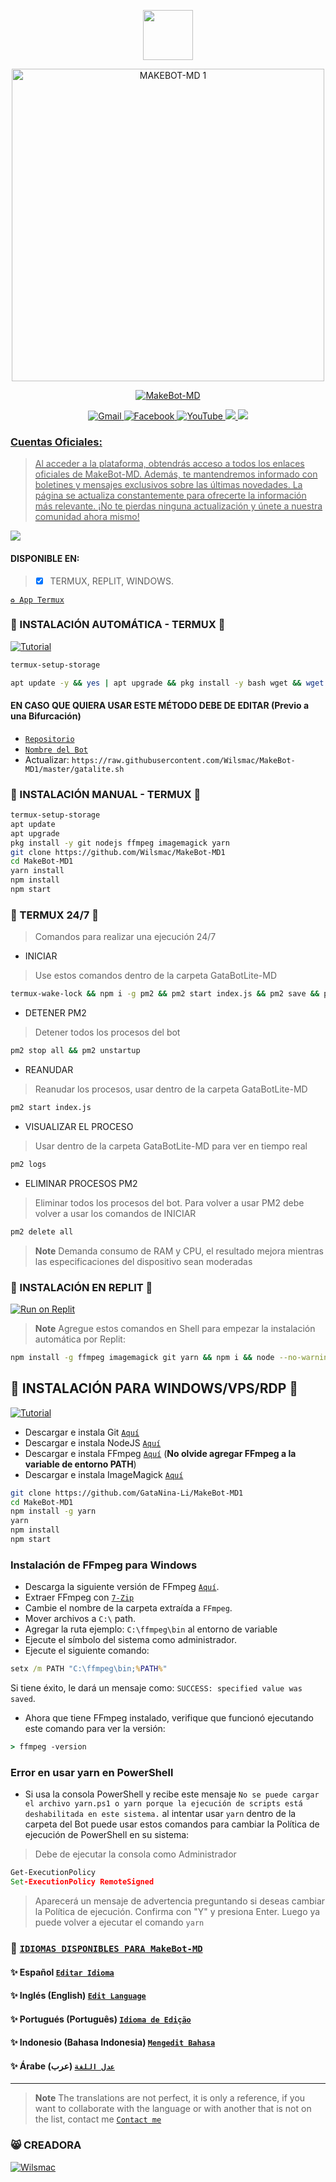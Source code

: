
<p align="center"> 
<a href="https://github.com/Wilsmac/MakeBot-MD1"><img src="http://readme-typing-svg.herokuapp.com?font=mono&size=20&duration=6000&color=[00FFFF]&center=falso&vCenter=falso&lines=𝑴𝑨𝑲𝑬𝑩𝑶𝑻-𝑴𝑫++;𝑩𝑰𝑬𝑵𝑽𝑬𝑵𝑰𝑫𝑶(𝑨)+𝑨𝑳+𝑹𝑬𝑷𝑶𝑺𝑰𝑻𝑶𝑹𝑰𝑶+𝑨𝑷𝑶𝒀𝑨+𝑪𝑶𝑵+𝑼𝑵𝑨+🌟+𝑮𝑹𝑨𝑪𝑰𝑨𝑺" height="80px"></a> 
</p>
 

<p align="center"> 
<img src="https://telegra.ph/file/f2aab2a6191afb9660910.jpg" alt="MAKEBOT-MD 1" width="500"/>
</p>
<p align="center">
<a href="https://github.com/Wilsmac/MakeBot-MD1"><img title="MakeBot-MD" src="https://img.shields.io/badge/  🌺 ESTÁ ES UNA VERSIÓN SIMPLIFICADA DE GataBotLite-MD 🌺 -red?colorA=%233CCED8&colorB=%233CCED8&style=for-the-badge"></a>
</p>
 
<div align="center">
<a href="mailto: indefinido202@gmail.com">
<img src="https://img.shields.io/badge/Gmail-D14836?style=for-the-badge&logo=gmail&logoColor=white" alt="Gmail">
</a>
<a href="https://www.facebook.com/groups/1039865800178898/?ref=share">
<img src="https://img.shields.io/badge/Facebook-1877F2?style=for-the-badge&logo=facebook&logoColor=white" alt="Facebook">
</a>
<a href="https://www.youtube.com/@wilSMaC">
<img src="https://img.shields.io/badge/YouTube-FF0000?style=for-the-badge&logo=youtube&logoColor=white" alt="YouTube">
</a>
<a href="https://instagram.com/cmwilmer4">
<img src="https://img.shields.io/badge/Instagram-E4405F?style=for-the-badge&logo=instagram&logoColor=white">
</a>
<a href="https://paypal.me/">
<img src="https://img.shields.io/badge/PayPal-00457C?style=for-the-badge&logo=paypal&logoColor=white">
</div>

### Cuentas Oficiales:
> Al acceder a la plataforma, obtendrás acceso a todos los enlaces oficiales de MakeBot-MD. Además, te mantendremos informado con boletines y mensajes exclusivos sobre las últimas novedades. La página se actualiza constantemente para ofrecerte la información más relevante. ¡No te pierdas ninguna actualización y únete a nuestra comunidad ahora mismo!

<a href="https://www.atom.bio/Wilsmac/">
<img src="https://img.shields.io/badge/MakeBot-_Accounts-000000%7D?style=for-the-badge&logo=biolink&logoColor=dark">
</a>
  
#### DISPONIBLE EN:
> - [x] TERMUX, REPLIT, WINDOWS.


[`♻️ App Termux`](https://f-droid.org/es/packages/com.termux/)
### 🌸 INSTALACIÓN AUTOMÁTICA - TERMUX 🌸
<a href="https://youtu.be/tzM0f_N8BII">
<img src="https://img.shields.io/badge/Tutorial-FF0000?style=for-the-badge&logo=youtube&logoColor=white" alt="Tutorial"> </a>

```bash
termux-setup-storage
```
```bash
apt update -y && yes | apt upgrade && pkg install -y bash wget && wget -O - https://raw.githubusercontent.com/Wilsmac/MakeBot-MD1/master/gatalite.sh | bash
```
#### EN CASO QUE QUIERA USAR ESTE MÉTODO DEBE DE EDITAR (Previo a una Bifurcación)
- [`Repositorio`](https://github.com/Wilsmac/MakeBot-MD1/blob/14da583cddcf76285988dadb76cfc77f9373d8a8/gatalite.sh#L155)
- [`Nombre del Bot`](https://github.com/Wilsmac/MakeBot-MD1/blob/14da583cddcf76285988dadb76cfc77f9373d8a8/gatalite.sh#L159)
- Actualizar: `https://raw.githubusercontent.com/Wilsmac/MakeBot-MD1/master/gatalite.sh`
### 🌼 INSTALACIÓN MANUAL - TERMUX 🌼
```bash
termux-setup-storage
apt update
apt upgrade
pkg install -y git nodejs ffmpeg imagemagick yarn
git clone https://github.com/Wilsmac/MakeBot-MD1
cd MakeBot-MD1
yarn install
npm install
npm start
```

### 🍁 TERMUX 24/7 🍁 
> Comandos para realizar una ejecución 24/7
- INICIAR
> Use estos comandos dentro de la carpeta GataBotLite-MD
```bash
termux-wake-lock && npm i -g pm2 && pm2 start index.js && pm2 save && pm2 logs 
```
- DETENER PM2
> Detener todos los procesos del bot
```bash
pm2 stop all && pm2 unstartup
```
- REANUDAR 
> Reanudar los procesos, usar dentro de la carpeta GataBotLite-MD 
```bash
pm2 start index.js 
```
- VISUALIZAR EL PROCESO
> Usar dentro de la carpeta GataBotLite-MD para ver en tiempo real
```bash
pm2 logs 
```
- ELIMINAR PROCESOS PM2
> Eliminar todos los procesos del bot. Para volver a usar PM2 debe volver a usar los comandos de INICIAR
```bash
pm2 delete all
```
> **Note** Demanda consumo de RAM y CPU, el resultado mejora mientras las especificaciones del dispositivo sean moderadas

### 🌹 INSTALACIÓN EN REPLIT 🌹
<a target="_blank" href="https://replit.com/github/Wilsmac/MakeBot-MD1"><img alt="Run on Replit" src="https://binbashbanana.github.io/deploy-buttons/buttons/remade/replit.svg"></a>
> **Note** Agregue estos comandos en Shell para empezar la instalación automática por Replit:
```bash
npm install -g ffmpeg imagemagick git yarn && npm i && node --no-warnings index.js
```
## 🌻 INSTALACIÓN PARA WINDOWS/VPS/RDP 🌻
<a href="https://youtu.be/SaxYKnnZo3E">
<img src="https://img.shields.io/badge/Tutorial-FF0000?style=for-the-badge&logo=youtube&logoColor=white" alt="Tutorial"> </a>

* Descargar e instala Git [`Aquí`](https://git-scm.com/downloads)
* Descargar e instala NodeJS [`Aquí`](https://nodejs.org/en/download)
* Descargar e instala FFmpeg [`Aquí`](https://ffmpeg.org/download.html) (**No olvide agregar FFmpeg a la variable de entorno PATH**)
* Descargar e instala ImageMagick [`Aquí`](https://imagemagick.org/script/download.php)
```bash
git clone https://github.com/GataNina-Li/MakeBot-MD1
cd MakeBot-MD1
npm install -g yarn
yarn
npm install 
npm start
```
### Instalación de FFmpeg para Windows 
* Descarga la siguiente versión de FFmpeg [`Aquí`](https://www.gyan.dev/ffmpeg/builds/ffmpeg-git-full.7z).
* Extraer FFmpeg con [`7-Zip`](https://www.7-zip.org/download.html)
* Cambie el nombre de la carpeta extraída a `FFmpeg`.
* Mover archivos a `C:\` path.
* Agregar la ruta ejemplo: `C:\ffmpeg\bin` al entorno de variable
* Ejecute el símbolo del sistema como administrador.
* Ejecute el siguiente comando:
```cmd
setx /m PATH "C:\ffmpeg\bin;%PATH%"
```
Si tiene éxito, le dará un mensaje como: `SUCCESS: specified value was saved`.
* Ahora que tiene FFmpeg instalado, verifique que funcionó ejecutando este comando para ver la versión:
```cmd
> ffmpeg -version
```
### Error en usar yarn en PowerShell
* Si usa la consola PowerShell y recibe este mensaje `No se puede cargar el archivo yarn.ps1 o yarn porque la ejecución de scripts está deshabilitada en este sistema.` al intentar usar `yarn` dentro de la carpeta del Bot puede usar estos comandos para cambiar la Política de ejecución de PowerShell en su sistema:
> Debe de ejecutar la consola como Administrador
```cmd
Get-ExecutionPolicy
Set-ExecutionPolicy RemoteSigned
```
> Aparecerá un mensaje de advertencia preguntando si deseas cambiar la Política de ejecución. Confirma con "Y" y presiona Enter. Luego ya puede volver a ejecutar el comando `yarn`

### 💠 [`IDIOMAS DISPONIBLES PARA MakeBot-MD`](https://github.com/Wilsmac/MakeBot-MD1/blob/f406e0f1bba1ca7cd6ee4ef3208e156135a24dce/config.js#L31) 
#### ✨ Español  [`Editar Idioma`](https://github.com/Wilsmac/MakeBot-MD1/blob/master/lib/idiomas/espanol.js)
#### ✨ Inglés (English) [`Edit Language`](https://github.com/Wilsmac/MakeBot-MD1/blob/master/lib/idiomas/ingles.js)
#### ✨ Portugués (Português) [`Idioma de Edição`](https://github.com/Wilsmac/MakeBot-MD1/blob/master/lib/idiomas/portugues.js)
#### ✨ Indonesio (Bahasa Indonesia) [`Mengedit Bahasa`](https://github.com/Wilsmac/MakeBot-MD1/blob/master/lib/idiomas/indonesio.js) 
#### ✨ Árabe (عرب) [`عدل اللغة`](https://github.com/Wilsmac/MakeBot-MD1/blob/master/lib/idiomas/arabe.js)
----
> **Note** The translations are not perfect, it is only a reference, if you want to collaborate with the language or with another that is not on the list, contact me [`Contact me`](https://wa.me/50250101139?text=Hola%20❤️%20UNIFINED%20,%20deseo%20colaborar%20con%20las%20traducciones%20de%20MakeBot-MD.%20Hello%20UNIFINED%20,%20I%20want%20to%20collaborate%20with%20the%20translations%20of%20MakeBot-MD%20😺.)

### 😸 CREADORA 
[![Wilsmac](https://github.com/Wilsmac.png?size=200)](https://github.com/Wilsmac) 
